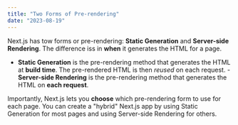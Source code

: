 ```yaml
---
title: "Two Forms of Pre-rendering"
date: "2023-08-19"
---
```


Next.js has tow forms or pre-rendering: **Static Generation** and **Server-side Rendering**. The difference iss in **when** it generates the HTML for a page.

- **Static Generation** is the pre-rendering method that generates the HTML at **build time**. The pre-rendered HTML is then _reused_ on each request. -**Server-side Rendering** is the pre-rendering method that generates the HTML on **each request**.

Importantly, Next.js lets you **choose** which pre-rendering form to use for each page. You can create a "hybrid" Next.js app by using Static Generation for most pages and using Server-side Rendering for others.
